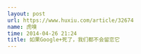 ```yaml
---
layout: post
url: https://www.huxiu.com/article/32674
name: 虎嗅
time: 2014-04-26 21:24
title: 如果Google+死了，我们都不会留恋它
---
```

